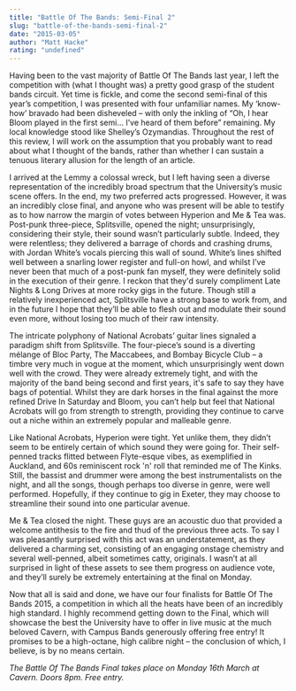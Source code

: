 ```yaml
---
title: "Battle Of The Bands: Semi-Final 2"
slug: "battle-of-the-bands-semi-final-2"
date: "2015-03-05"
author: "Matt Hacke"
rating: "undefined"
---
```


Having been to the vast majority of Battle Of The Bands last year, I left the competition with (what I thought was) a pretty good grasp of the student bands circuit. Yet time is fickle, and come the second semi-final of this year’s competition, I was presented with four unfamiliar names. My ‘know-how’ bravado had been disheveled – with only the inkling of “Oh, I hear Bloom played in the first semi… I’ve heard of them before” remaining. My local knowledge stood like Shelley’s Ozymandias. Throughout the rest of this review, I will work on the assumption that you probably want to read about what I thought of the bands, rather than whether I can sustain a tenuous literary allusion for the length of an article.

I arrived at the Lemmy a colossal wreck, but I left having seen a diverse representation of the incredibly broad spectrum that the University’s music scene offers. In the end, my two preferred acts progressed. However, it was an incredibly close final, and anyone who was present will be able to testify as to how narrow the margin of votes between Hyperion and Me & Tea was. Post-punk three-piece, Splitsville, opened the night; unsurprisingly, considering their style, their sound wasn’t particularly subtle. Indeed, they were relentless; they delivered a barrage of chords and crashing drums, with Jordan White’s vocals piercing this wall of sound. White’s lines shifted well between a snarling lower register and full-on howl, and whilst I’ve never been that much of a post-punk fan myself, they were definitely solid in the execution of their genre. I reckon that they'd surely compliment Late Nights & Long Drives at more rocky gigs in the future. Though still a relatively inexperienced act, Splitsville have a strong base to work from, and in the future I hope that they’ll be able to flesh out and modulate their sound even more, without losing too much of their raw intensity.

The intricate polyphony of National Acrobats’ guitar lines signaled a paradigm shift from Splitsville. The four-piece’s sound is a diverting mélange of Bloc Party, The Maccabees, and Bombay Bicycle Club – a timbre very much in vogue at the moment, which unsurprisingly went down well with the crowd. They were already extremely tight, and with the majority of the band being second and first years, it's safe to say they have bags of potential. Whilst they are dark horses in the final against the more refined Drive In Saturday and Bloom, you can’t help but feel that National Acrobats will go from strength to strength, providing they continue to carve out a niche within an extremely popular and malleable genre.

Like National Acrobats, Hyperion were tight. Yet unlike them, they didn’t seem to be entirely certain of which sound they were going for. Their self-penned tracks flitted between Flyte-esque vibes, as exemplified in Auckland, and 60s reminiscent rock 'n' roll that reminded me of The Kinks. Still, the bassist and drummer were among the best instrumentalists on the night, and all the songs, though perhaps too diverse in genre, were well performed. Hopefully, if they continue to gig in Exeter, they may choose to streamline their sound into one particular avenue.

Me & Tea closed the night. These guys are an acoustic duo that provided a welcome antithesis to the fire and thud of the previous three acts. To say I was pleasantly surprised with this act was an understatement, as they delivered a charming set, consisting of an engaging onstage chemistry and several well-penned, albeit sometimes catty, originals. I wasn’t at all surprised in light of these assets to see them progress on audience vote, and they’ll surely be extremely entertaining at the final on Monday.

Now that all is said and done, we have our four finalists for Battle Of The Bands 2015, a competition in which all the heats have been of an incredibly high standard. I highly recommend getting down to the Final, which will showcase the best the University have to offer in live music at the much beloved Cavern, with Campus Bands generously offering free entry! It promises to be a high-octane, high calibre night – the conclusion of which, I believe, is by no means certain.

_The Battle Of The Bands Final takes place on Monday 16th March at Cavern. Doors 8pm. Free entry._

